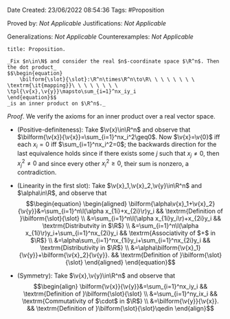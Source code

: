 <div class="topSpace"></div>

Date Created: 23/06/2022 08:54:36
Tags: #Proposition

Proved by: _Not Applicable_
Justifications: _Not Applicable_

Generalizations: _Not Applicable_
Counterexamples: _Not Applicable_

``` ad-Proposition
title: Proposition.

_Fix $n\in\N$ and consider the real $n$-coordinate space $\R^n$. Then the dot product_
$$\begin{equation}
    \bilform{\slot}{\slot}:\R^n\times\R^n\to\R\ \ \ \ \ \ \ \ \textrm{\it{mapping}}\ \ \ \ \ \ \ \ \tpl{\v{x},\v{y}}\mapsto\sum_{i=1}^nx_iy_i
\end{equation}$$
_is an inner product on $\R^n$._

```

_Proof_. We verify the axioms for an inner product over a real vector space.
* (Positive-definiteness): Take $\v{x}\in\R^n$ and observe that $\bilform{\v{x}}{\v{x}}=\sum_{i=1}^nx_i^2\geq0$. Now $\v{x}=\v{0}$ iff each $x_i=0$ iff $\sum_{i=1}^nx_i^2=0$; the backwards direction for the last equivalence holds since if there exists some $j$ such that $x_j\neq0$, then $x_j^2\neq0$ and since every other $x_i^2\geq0$, their sum is nonzero, a contradiction.

* (Linearity in the first slot): Take $\v{x}_1,\v{x}_2,\v{y}\in\R^n$ and $\alpha\in\R$, and observe that
$$\begin{equation}
    \begin{aligned}
        \bilform{\alpha\v{x}_1+\v{x}_2}{\v{y}}&=\sum_{i=1}^n\l(\alpha x_{1i}+x_{2i}\r)y_i && \textrm{Definition of }\bilform{\slot}{\slot} \\
        &=\sum_{i=1}^n\l(\alpha x_{1i}y_i\r)+x_{2i}y_i && \textrm{Distributvity in $\R$} \\
        &=\sum_{i=1}^n\l(\alpha x_{1i}\r)y_i+\sum_{i=1}^nx_{2i}y_i && \textrm{Associativity of $+$ in $\R$} \\
        &=\alpha\sum_{i=1}^nx_{1i}y_i+\sum_{i=1}^nx_{2i}y_i && \textrm{Distributivity in $\R$} \\
        &=\alpha\bilform{\v{x}_1}{\v{y}}+\bilform{\v{x}_2}{\v{y}}. && \textrm{Definition of }\bilform{\slot}{\slot}
    \end{aligned}
\end{equation}$$
* (Symmetry): Take $\v{x},\v{y}\in\R^n$ and observe that
$$\begin{align}
    \bilform{\v{x}}{\v{y}}&=\sum_{i=1}^nx_iy_i && \textrm{Definition of }\bilform{\slot}{\slot} \\
    &=\sum_{i=1}^ny_ix_i && \textrm{Commutativity of $\cdot$ in $\R$} \\
    &=\bilform{\v{y}}{\v{x}}. && \textrm{Definition of }\bilform{\slot}{\slot}\qedin
\end{align}$$
